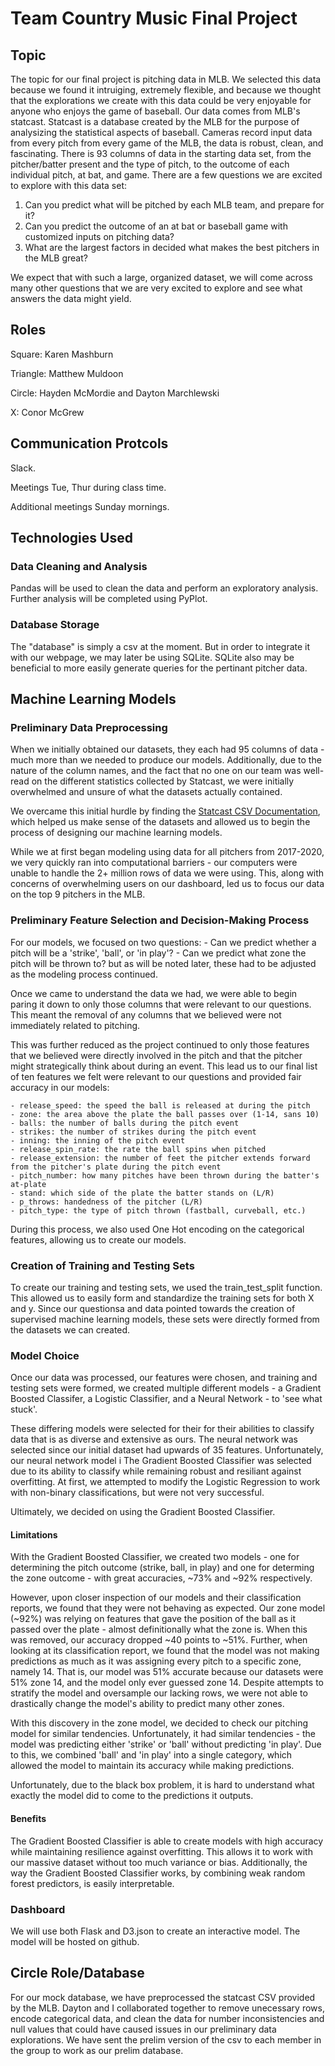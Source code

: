 # Team Country Music Final Project

## Topic
The topic for our final project is pitching data in MLB. We selected this data because we found it intruiging, extremely flexible, and because we thought that the explorations we create with this data could be very enjoyable for anyone who enjoys the game of baseball. Our data comes from MLB's statcast. Statcast is a database created by the MLB for the purpose of analysizing the statistical aspects of baseball. Cameras record input data from every pitch from every game of the MLB, the data is robust, clean, and fascinating. There is 93 columns of data in the starting data set, from the pitcher/batter present and the type of pitch, to the outcome of each individual pitch, at bat, and game. There are a few questions we are excited to explore with this data set:

1. Can you predict what will be pitched by each MLB team, and prepare for it?
2. Can you predict the outcome of an at bat or baseball game with customized inputs on pitching data?
3. What are the largest factors in decided what makes the best pitchers in the MLB great?

We expect that with such a large, organized dataset, we will come across many other questions that we are very excited to explore and see what answers the data might yield. 

## Roles
Square: Karen Mashburn

Triangle: Matthew Muldoon

Circle: Hayden McMordie and Dayton Marchlewski

X: Conor McGrew

## Communication Protcols
Slack.

Meetings Tue, Thur during class time.

Additional meetings Sunday mornings.

## Technologies Used


### Data Cleaning and Analysis
Pandas will be used to clean the data and perform an exploratory analysis. Further analysis will be completed using PyPlot. 

### Database Storage
The "database" is simply a csv at the moment. But in order to integrate it with our webpage, we may later be using SQLite. SQLite also may be beneficial to more easily generate queries for the pertinant pitcher data. 

## Machine Learning Models

### Preliminary Data Preprocessing

When we initially obtained our datasets, they each had 95 columns of data - much more than we needed to produce our models. Additionally, due to the nature of the column names, and the fact that no one on our team was well-read on the different statistics collected by Statcast, we were initially overwhelmed and unsure of what the datasets actually contained. 

We overcame this initial hurdle by finding the [Statcast CSV Documentation](https://baseballsavant.mlb.com/csv-docs), which
helped us make sense of the datasets and allowed us to begin the process of designing our machine learning models.

While we at first began modeling using data for all pitchers from 2017-2020, we very quickly ran into computational barriers - our computers were unable to handle the 2+ million rows of data we were using. This, along with concerns of overwhelming users on our dashboard, led us to focus our data on the top 9 pitchers in the MLB.


### Preliminary Feature Selection and Decision-Making Process

For our models, we focused on two questions:
    - Can we predict whether a pitch will be a 'strike', 'ball', or 'in play'?
    - Can we predict what zone the pitch will be thrown to?
but as will be noted later, these had to be adjusted as the modeling process continued.

Once we came to understand the data we had, we were able to begin paring it down to only those columns that were relevant to our questions. This meant the removal of any columns that we believed were not immediately related to pitching.

This was further reduced as the project continued to only those features that we believed were directly involved in the pitch and that the pitcher might strategically think about during an event. This lead us to our final list of ten features we felt were relevant to our questions and provided fair accuracy in our models:

    - release_speed: the speed the ball is released at during the pitch
    - zone: the area above the plate the ball passes over (1-14, sans 10)
    - balls: the number of balls during the pitch event
    - strikes: the number of strikes during the pitch event
    - inning: the inning of the pitch event
    - release_spin_rate: the rate the ball spins when pitched
    - release_extension: the number of feet the pitcher extends forward from the pitcher's plate during the pitch event
    - pitch_number: how many pitches have been thrown during the batter's at-plate
    - stand: which side of the plate the batter stands on (L/R)
    - p_throws: handedness of the pitcher (L/R)
    - pitch_type: the type of pitch thrown (fastball, curveball, etc.)

During this process, we also used One Hot encoding on the categorical features, allowing us to create our models.


### Creation of Training and Testing Sets

To create our training and testing sets, we used the train_test_split function. This allowed us to easily form and standardize the training sets for both X and y. Since our questionsa and data pointed towards the creation of supervised machine learning models, these sets were directly formed from the datasets we can created. 


### Model Choice

Once our data was processed, our features were chosen, and training and testing sets were formed, we created multiple different models - a Gradient Boosted Classifer, a Logistic Classifier, and a Neural Network - to 'see what stuck'.

These differing models were selected for their for their abilities to classify data that is as diverse and extensive as ours. The neural network was selected since our initial dataset had upwards of 35 features. Unfortunately, our neural network model i  The Gradient Boosted Classifier was selected due to its ability to classify while remaining robust and resiliant against overfitting. At first, we attempted to modify the Logistic Regression to work with non-binary classifications, but were not very successful.

Ultimately, we decided on using the Gradient Boosted Classifier.


#### Limitations

With the Gradient Boosted Classifier, we created two models - one for determining the pitch outcome (strike, ball, in play) and one for determing the zone outcome - with great accuracies, ~73% and ~92% respectively. 


However, upon closer inspection of our models and their classification reports, we found that they were not behaving as expected. Our zone model (~92%) was relying on features that gave the position of the ball as it passed over the plate - almost definitionally what the zone is. When this was removed, our accuracy dropped ~40 points to ~51%. Further, when looking at its classification report, we found that the model was not making predictions as much as it was assigning every pitch to a specific zone, namely 14. That is, our model was 51% accurate because our datasets were 51% zone 14, and the model only ever guessed zone 14. 
Despite attempts to stratify the model and oversample our lacking rows, we were not able to drastically change the model's ability to predict many other zones.

With this discovery in the zone model, we decided to check our pitching model for similar tendencies. Unfortunately, it had similar tendencies - the model was predicting either 'strike' or 'ball' without predicting 'in play'. Due to this, we combined 'ball' and 'in play' into a single category, which allowed the model to maintain its accuracy while making predictions.

Unfortunately, due to the black box problem, it is hard to understand what exactly the model did to come to the predictions it outputs.

#### Benefits

The Gradient Boosted Classifier is able to create models with high accuracy while maintaining resilience against overfitting. This allows it to work with our massive dataset without too much variance or bias. Additionally, the way the Gradient Boosted Classifier works, by combining weak random forest predictors, is easily interpretable. 


### Dashboard
We will use both Flask and D3.json to create an interactive model. The model will be hosted on github. 

## Circle Role/Database
For our mock database, we have preprocessed the statcast CSV provided by the MLB. Dayton and I collaborated together to remove unecessary rows, encode categorical data, and clean the data for number inconsistencies and null values that could have caused issues in our preliminary data explorations. We have sent the prelim version of the csv to each member in the group to work as our prelim database. 

